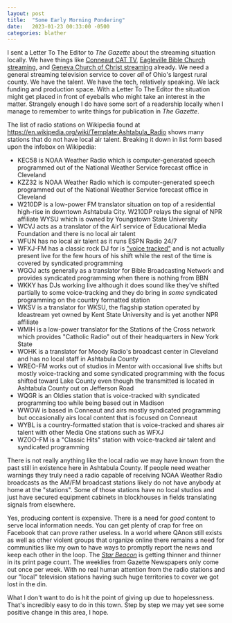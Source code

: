 ```yaml
---
layout: post
title:  "Some Early Morning Pondering"
date:   2023-01-23 00:33:00 -0500
categories: blather
---
```

I sent a Letter To The Editor to *The Gazette* about the streaming situation locally.  We have things like [Conneaut CAT TV](https://vimeo.com/user126359532), [Eagleville Bible Church streaming](https://www.youtube.com/channel/UCY_bWD4nXv5U1FJZF3tfZ6g), and [Geneva Church of Christ streaming](https://www.twitch.tv/genevachurchofchrist) already.  We need a general streaming television service to cover *all* of Ohio's largest rural county.  We have the talent.  We have the tech, relatively speaking.  We lack funding and production space.  With a Letter To The Editor the situation might get placed in front of eyeballs who might take an interest in the matter.  Strangely enough I do have some sort of a readership locally when I manage to remember to write things for publication in *The Gazette*.

The list of radio stations on Wikipedia found at <https://en.wikipedia.org/wiki/Template:Ashtabula_Radio> shows many stations that do not have local air talent.  Breaking it down in list form based upon the infobox on Wikipedia:

* KEC58 is NOAA Weather Radio which is computer-generated speech programmed out of the National Weather Service forecast office in Cleveland
* KZZ32 is NOAA Weather Radio which is computer-generated speech programmed out of the National Weather Service forecast office in Cleveland
* W210DP is a low-power FM translator situation on top of a residential high-rise in downtown Ashtabula City.  W210DP relays the signal of NPR affiliate WYSU which is owned by Youngstown State University
* WCVJ acts as a translator of the Air1 service of Educational Media Foundation and there is no local air talent
* WFUN has no local air talent as it runs ESPN Radio 24/7
* WFXJ-FM has a classic rock DJ for is ["voice tracked"](https://en.wikipedia.org/wiki/Voice-tracking) and is not actually present live for the few hours of his shift while the rest of the time is covered by syndicated programming
* WGOJ acts generally as a translator for Bible Broadcasting Network and provides syndicated programming when there is nothing from BBN
* WKKY has DJs working live although it does sound like they've shifted partially to some voice-tracking and they do bring in *some* syndicated programming on the country formatted station
* WKSV is a translator for WKSU, the flagship station operated by Ideastream yet owned by Kent State University and is yet another NPR affiliate
* WMIH is a low-power translator for the Stations of the Cross network which provides "Catholic Radio" out of their headquarters in New York State
* WOHK is a translator for Moody Radio's broadcast center in Cleveland and has no local staff in Ashtabula County
* WREO-FM works out of studios in Mentor with occasional live shifts but mostly voice-tracking and some syndicated programming with the focus shifted toward Lake County even though the transmitted is located in Ashtabula County out on Jefferson Road
* WQGR is an Oldies station that is voice-tracked with syndicated programming too while being based out in Madison
* WWOW is based in Conneaut and airs mostly syndicated programming but occasionally airs local content that is focused on Conneaut
* WYBL is a country-formatted station that is voice-tracked and shares air talent with other Media One stations such as WFXJ
* WZOO-FM is a "Classic Hits" station with voice-tracked air talent and syndicated programming

There is not really anything like the local radio we may have known from the past still in existence here in Ashtabula County.  If people need weather warnings they truly need a radio capable of receiving NOAA Weather Radio broadcasts as the AM/FM broadcast stations likely do not have anybody at home at the "stations".  Some of those stations have no local studios and just have secured equipment cabinets in blockhouses in fields translating signals from elsewhere.

Yes, producing content is expensive.  There is a need for *good* content to serve local information needs.  You can get plenty of crap for free on Facebook that can prove rather useless.  In a world where QAnon still exists as well as other violent groups that organize online there remains a need for communities like my own to have ways to promptly report the news and keep each other in the loop.  The [*Star Beacon*](https://www.starbeacon.com/) is getting thinner and thinner in its print page count.  The weeklies from Gazette Newspapers only come out once per week.  With no real human attention from the radio stations and our "local" television stations having such huge territories to cover we got lost in the din.

What I don't want to do is hit the point of giving up due to hopelessness.  That's incredibly easy to do in this town.  Step by step we may yet see some positive change in this area, I hope.
